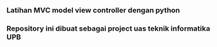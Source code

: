 ### Latihan MVC model view controller dengan python

### Repository ini dibuat sebagai project uas teknik informatika UPB